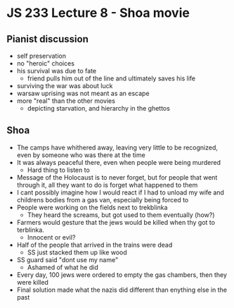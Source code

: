 # JS 233 Lecture 8 - Shoa movie
## Pianist discussion
- self preservation
- no "heroic" choices
- his survival was due to fate
    - friend pulls him out of the line and ultimately saves his life
- surviving the war was about luck
- warsaw uprising was not meant as an escape
- more "real" than the other movies
    - depicting starvation, and hierarchy in the ghettos

## Shoa
- The camps have whithered away, leaving very little to be recognized, even by someone who was there at the time
- It was always peaceful there, even when people were being murdered
    - Hard thing to listen to
- Message of the Holocaust is to never forget, but for people that went through it, all they want to do is forget what happened to them
- I cant possibly imagine how I would react if I had to unload my wife and childrens bodies from a gas van, especially being forced to
- People were working on the fields next to trekblinka
    - They heard the screams, but got used to them eventually (how?)
- Farmers would gesture that the jews would be killed when thy got to terblinka.
    - Innocent or evil?
- Half of the people that arrived in the trains were dead
    - SS just stacked them up like wood
- SS guard said "dont use my name"
    - Ashamed of what he did
- Every day, 100 jews were ordered to empty the gas chambers, then they were killed
- Final solution made what the nazis did different than enything else in the past
